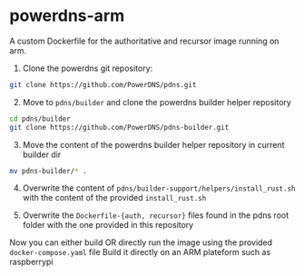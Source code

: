 # powerdns-arm
A custom Dockerfile for the authoritative and recursor image running on arm.

1. Clone the powerdns git repository:
```bash
git clone https://github.com/PowerDNS/pdns.git
```

2. Move to `pdns/builder` and clone the powerdns builder helper repository
```bash
cd pdns/builder
git clone https://github.com/PowerDNS/pdns-builder.git
```

3. Move the content of the powerdns builder helper repository in current builder dir
```bash
mv pdns-builder/* .
```

4. Overwrite the content of `pdns/builder-support/helpers/install_rust.sh` with the content of the provided `install_rust.sh`

5. Overwrite the `Dockerfile-{auth, recursor}` files found in the pdns root folder with the one provided in this repository

Now you can either build OR directly run the image using the provided `docker-compose.yaml` file
Build it directly on an ARM plateform such as raspberrypi
